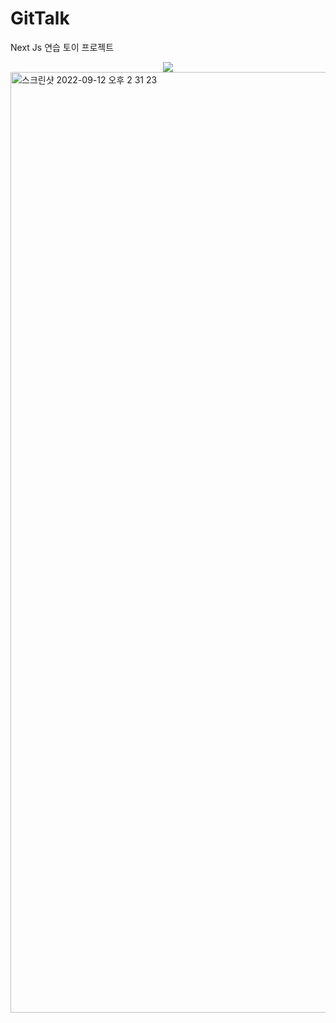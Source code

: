 # GitTalk
<p>Next Js 연습 토이 프로젝트</p>
<div align="center">
  <img src="https://user-images.githubusercontent.com/78139690/190472240-79c44022-9336-429e-82db-f3ec4467d607.png"/>
</div>
<img width="1505" alt="스크린샷 2022-09-12 오후 2 31 23" src="https://user-images.githubusercontent.com/78139690/191156810-5855e76d-908d-4369-8c90-95f51aa9ab8c.png">
